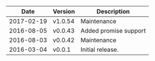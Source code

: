| Date        | Version | Description |
| ----------- | ------- | ----------- |
| 2017-02-19  | v1.0.54 | Maintenance |
| 2016-08-05  | v0.0.43 | Added promise support |
| 2016-08-03  | v0.0.42 | Maintenance |
| 2016-03-04  | v0.0.1  | Initial release. |
